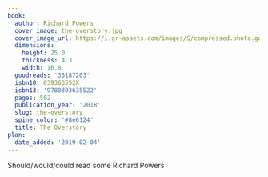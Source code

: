 ```yaml
---
book:
  author: Richard Powers
  cover_image: the-overstory.jpg
  cover_image_url: https://i.gr-assets.com/images/S/compressed.photo.goodreads.com/books/1501866666l/35187203._SX98_.jpg
  dimensions:
    height: 25.0
    thickness: 4.3
    width: 16.8
  goodreads: '35187203'
  isbn10: 039363552X
  isbn13: '9780393635522'
  pages: 502
  publication_year: '2018'
  slug: the-overstory
  spine_color: '#8e6124'
  title: The Overstory
plan:
  date_added: '2019-02-04'
---
```


Should/would/could read some Richard Powers
